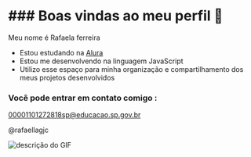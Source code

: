 # ### Boas vindas ao meu perfil 🖤

Meu nome é Rafaela ferreira

- Estou estudando na [Alura](https://www.alura.com.br)
- Estou me desenvolvendo na linguagem JavaScript
- Utilizo esse espaço para minha organização e compartilhamento dos meus projetos desenvolvidos

### Você pode entrar em contato comigo :

00001101272818sp@educacao.sp.gov.br

@rafaellagjc

![descrição do GIF](https://media1.tenor.com/m/ucPDLxi-pqkAAAAd/giantsbetta-small-monkey.gif)
